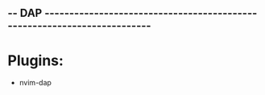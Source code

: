 -- DAP ------------------------------------------------------------------------
--
# Plugins:

- nvim-dap                        [](https://github.com/mfussenegger/nvim-dap)

